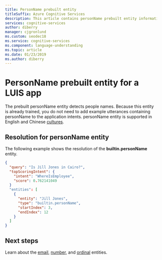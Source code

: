```yaml
---
title: PersonName prebuilt entity
titleSuffix: Azure Cognitive Services
description: This article contains personName prebuilt entity information in Language Understanding (LUIS).
services: cognitive-services
author: diberry
manager: cjgronlund
ms.custom: seodec18
ms.service: cognitive-services
ms.component: language-understanding
ms.topic: article
ms.date: 01/23/2019
ms.author: diberry
---
```


# PersonName prebuilt entity for a LUIS app
The prebuilt personName entity detects people names. Because this entity is already trained, you do not need to add example utterances containing personName to the application intents. personName entity is supported in English and Chinese [cultures](luis-reference-prebuilt-entities.md).

## Resolution for personName entity
The following example shows the resolution of the **builtin.personName** entity.

```json
{
  "query": "Is Jill Jones in Cairo?",
  "topScoringIntent": {
    "intent": "WhereIsEmployee",
    "score": 0.762141049
  }
  "entities": [
    {
      "entity": "Jill Jones",
      "type": "builtin.personName",
      "startIndex": 3,
      "endIndex": 12
    }
  ]
}
```

## Next steps

Learn about the [email](luis-reference-prebuilt-email.md), [number](luis-reference-prebuilt-number.md), and [ordinal](luis-reference-prebuilt-ordinal.md) entities. 
